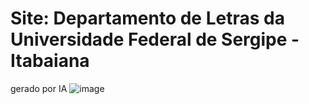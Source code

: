 # Site: Departamento de Letras da Universidade Federal de Sergipe - Itabaiana

gerado por IA ![image](https://github.com/user-attachments/assets/b079fe5c-c5eb-48ba-9ecd-44ec865f8e6b)
